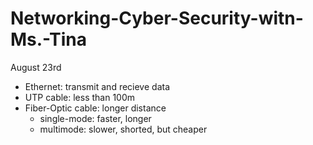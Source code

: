 # Networking-Cyber-Security-witn-Ms.-Tina

August 23rd
 - Ethernet: transmit and recieve data
 - UTP cable: less than 100m
 - Fiber-Optic cable: longer distance
    - single-mode: faster, longer
    - multimode: slower, shorted, but cheaper